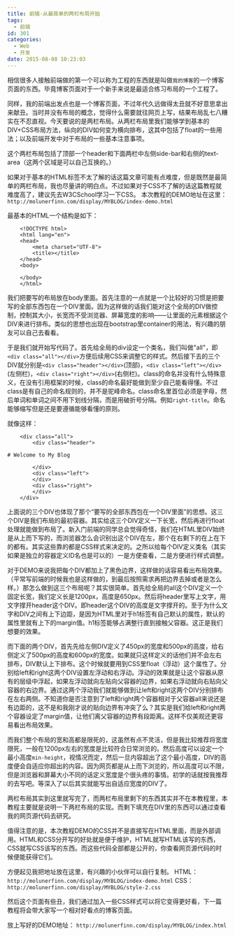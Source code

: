 ```yaml
---
title: 前端-从最简单的两栏布局开始
tags:
  - 前端
id: 301
categories:
  - Web
  - 开发
date: 2015-08-08 10:23:03
---
```


相信很多人接触前端做的第一个可以称为工程的东西就是叫做`我的博客`的一个博客页面的东西。毕竟博客页面对于一个新手来说是最适合练习布局的一个工程了。

同样，我的前端出发点也是一个博客页面，不过年代久远做得太丑就不好意思拿出来献丑。当时并没有布局的概念，觉得什么需要就往网页上写，结果布局乱七八糟实在不忍直视。今天要说的是两栏布局。从两栏布局里我们能够学到基本的DIV+CSS布局方法，纵向的DIV如何变为横向排布，这其中包括了float的一些用法；以及前端开发中对于布局的一些基本注意事项。
<!--more-->
这个两栏布局包括了顶部一个header和下面两栏中左侧side-bar和右侧的text-area（这两个区域是可以自己互换的。）

如果对于基本的HTML标签不太了解的话这篇文章可能有点难度，但是既然是最简单的两栏布局，我也尽量讲的明白点。不过如果对于CSS不了解的话这篇教程就难度高了，建议先去W3CSchool学习一下CSS。
本次教程的DEMO地址在这里：`http://molunerfinn.com/display/MYBLOG/index-demo.html`

最基本的HTML一个结构是如下：

```
    <!DOCTYPE html>
    <html lang="en">
    <head>
        <meta charset="UTF-8">
        <title></title>
    </head>
    <body>

    </body>
    </html>
```

我们把要写的布局放在body里面。首先注意的一点就是一个比较好的习惯是把要写的全部东西包在一个DIV里面。因为这样做的话我们能对这个全局的DIV做控制，控制其大小，长宽而不受浏览器、屏幕宽度的影响——让里面的元素根据这个DIV来进行排布。类似的思想也出现在bootstrap里container的用法，有兴趣的朋友可以自己去看看。

于是我们就开始写代码了。首先给全局的div设定一个类名，我们叫做"all"，即`<div class="all"></div>`方便后续用CSS来调整它的样式。然后接下去的三个DIV就分别是`<div class="header"></div>`(顶部)，`<div class="left"></div>`(左侧栏)，`<div class="right"></div>`(右侧栏)。class的命名并没有什么特殊意义，在没有引用框架的时候，class的命名最好能做到至少自己能看得懂。不过class是有自己的命名规则的，并不是驼峰命名。class命名里首位必须是字母，然后单词和单词之间不用下划线分隔，而是用破折号分隔。例如`right-title`。命名能够缩写但是还是要遵循能够看懂的原则。

就像这样：

```
    <div class="all">
        <div class="header">

# Welcome to My Blog

        </div>
        <div class="left">
        </div>
        <div class="right">
        </div>
    </div>
```

上面说的三个DIV也体现了那个“要写的全部东西包在一个DIV里面”的思想。这三个DIV是我们布局的最初容器。其实给这三个DIV定义一下长宽，然后再进行float处理就能做到布局了。新入门前端的同学总会觉得奇怪，我们在HTML里DIV始终是从上而下写的，而浏览器怎么会识别出这个DIV在左，那个在右剩下的在上在下的都有。其实这些靠的都是CSS样式来决定的。之所以给每个DIV定义类名（其实如果是独立的容器定义ID名也是可以的）一是方便查看，二是方便进行样式调整。

对于DEMO来说我把每个DIV都加上了黑色边界，这样做的话容易看出布局效果。（平常写前端的时候我也是这样做的，到最后按照需求再把边界去掉或者是怎么样。）那怎么做到这三个布局呢？其实很简单。首先给全局的all这个DIV定义一个固定长宽，我们定义长是1200px，高度是650px。然后将header里写上文字，用文字撑开header这个DIV。即header这个DIV的高度是文字撑开的。至于为什么文字和DIV之间有上下边距，是因为HTML里对于h1标签有自己默认的属性，默认的属性里就有上下的margin值。h1标签能够占满整行直到接触父容器。这正是我们想要的效果。

而下面的两个DIV，首先先给左侧DIV定义了450px的宽度和500px的高度，给右侧定义了500px的高度和600px的宽度。如果就只这样定义的话他们并不会左右排布，DIV默认上下排布。这个时候就要用到CSS里float（浮动）这个属性了。分别给left和right这两个DIV设置左浮动和右浮动。浮动的效果就是让这个容器从原有的层级中浮起，如果左浮动就向左贴向父容器的边界，如果右浮动就向右贴向父容器的右边界。通过这两个浮动我们就能够做到让left和right这两个DIV分别排布在左右两侧。不知道你是否注意到了left和right两个容器相对于父容器all来说还是有边距的，这不是和我刚才说的贴向边界有冲突了么？其实是我们给left和right两个容器设定了margin值，让他们离父容器的边界有段距离。这样不仅美观还更容易看出布局效果。

而我们整个布局的宽和高都是限死的，这虽然有点不灵活，但是我比较推荐将宽度限死，一般在1200px左右的宽度是比较符合日常浏览的。然后高度可以设定一个最小高度`min-height`，视情况而定，然后一旦内容超出了这个最小高度，DIV的高度便会自适应你超出的内容。因为网页都是从上而下浏览的，所以高度可以不限，但是浏览器和屏幕大小不同的话定义宽度是个很头疼的事情。初学的话就按我推荐的去写吧。等深入了以后其实就能写出自适应宽度的DIV了。

两栏布局其实到这里就写完了，而两栏布局里剩下的东西其实并不在本教程里，本教程主要就是说明一下两栏布局的实现。而剩下填充在DIV里的东西可以通过查看我的网页源代码去研究。

值得注意的是，本次教程DEMO的CSS并不是直接写在HTML里面，而是外部调用。HTML和CSS分开写的好处就是便于维护，HTML就写HTML该写的东西，CSS就写CSS该写的东西。而这些代码全部都是公开的，你查看网页源代码的时候便能获得它们。

方便起见我把地址放在这里，有兴趣的小伙伴可以自行复制。
HTML：`http://molunerfinn.com/display/MYBLOG/index-demo.html`
CSS：`http://molunerfinn.com/display/MYBLOG/style-2.css`

然后这个页面有些丑，我们通过加入一些CSS样式可以将它变得更好看，下一篇教程将会带大家写一个相对好看点的博客页面。

放上写好的DEMO地址：
`http://molunerfinn.com/display/MYBLOG/index.html`
